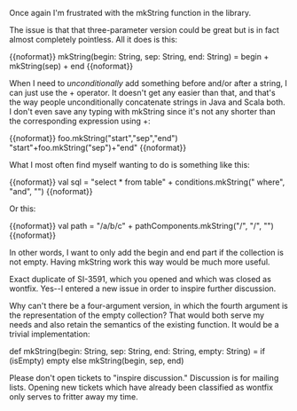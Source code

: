 Once again I'm frustrated with the mkString function in the library.

The issue is that that three-parameter version could be great but is in fact almost completely pointless.  All it does is this:

{{noformat}}
mkString(begin: String, sep: String, end: String) = begin + mkString(sep) + end
{{noformat}}

When I need to *unconditionally* add something before and/or after a string, I can just use the + operator.  It doesn't get any easier than that, and that's the way people unconditionally concatenate strings in Java and Scala both.  I don't even save any typing with mkString since it's not any shorter than the corresponding expression using +:

{{noformat}}
foo.mkString("start","sep","end")
"start"+foo.mkString("sep")+"end"
{{noformat}}

What I most often find myself wanting to do is something like this:

{{noformat}}
val sql = "select * from table" + conditions.mkString(" where", "and", "")
{{noformat}}

Or this:

{{noformat}}
val path = "/a/b/c" + pathComponents.mkString("/", "/", "")
{{noformat}}

In other words, I want to only add the begin and end part if the collection is not empty.  Having mkString work this way would be much more useful.

Exact duplicate of SI-3591, which you opened and which was closed as wontfix.
Yes--I entered a new issue in order to inspire further discussion.

Why can't there be a four-argument version, in which the fourth argument is the representation of the empty collection?  That would both serve my needs and also retain the semantics of the existing function.  It would be a trivial implementation:

def mkString(begin: String, sep: String, end: String, empty: String) = if (isEmpty) empty else mkString(begin, sep, end)


Please don't open tickets to "inspire discussion." Discussion is for mailing lists.  Opening new tickets which have already been classified as wontfix only serves to fritter away my time.
